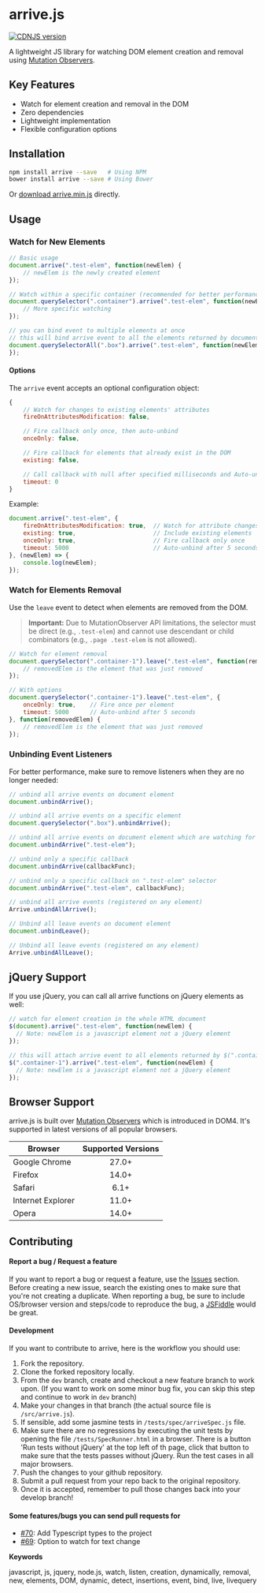 # arrive.js
[![CDNJS version](https://img.shields.io/cdnjs/v/arrive.svg)](https://cdnjs.com/libraries/arrive)

A lightweight JS library for watching DOM element creation and removal using [Mutation Observers](https://developer.mozilla.org/en/docs/Web/API/MutationObserver).

## Key Features
- Watch for element creation and removal in the DOM
- Zero dependencies
- Lightweight implementation
- Flexible configuration options

## Installation

```bash
npm install arrive --save   # Using NPM
bower install arrive --save # Using Bower
```
Or [download arrive.min.js](https://raw.githubusercontent.com/uzairfarooq/arrive/master/minified/arrive.min.js) directly.

## Usage

### Watch for New Elements
```javascript
// Basic usage
document.arrive(".test-elem", function(newElem) {
    // newElem is the newly created element
});

// Watch within a specific container (recommended for better performance)
document.querySelector(".container").arrive(".test-elem", function(newElem) {
    // More specific watching
});

// you can bind event to multiple elements at once
// this will bind arrive event to all the elements returned by document.querySelectorAll()
document.querySelectorAll(".box").arrive(".test-elem", function(newElem) {
});
```

#### Options
The `arrive` event accepts an optional configuration object:

```javascript
{
    // Watch for changes to existing elements' attributes
    fireOnAttributesModification: false,    

    // Fire callback only once, then auto-unbind
    onceOnly: false,                        

    // Fire callback for elements that already exist in the DOM
    existing: false,                        

    // Call callback with null after specified milliseconds and Auto-unbind  (0 = disabled)
    timeout: 0                              
}
```

Example:
```javascript
document.arrive(".test-elem", {
    fireOnAttributesModification: true,  // Watch for attribute changes
    existing: true,                      // Include existing elements
    onceOnly: true,                      // Fire callback only once
    timeout: 5000                        // Auto-unbind after 5 seconds call callback with null
}, (newElem) => {
    console.log(newElem);
});
```

### Watch for Elements Removal
Use the `leave` event to detect when elements are removed from the DOM.

> **Important:** Due to MutationObserver API limitations, the selector must be direct (e.g., `.test-elem`) and cannot use descendant or child combinators (e.g., `.page .test-elem` is not allowed).

```javascript
// Watch for element removal
document.querySelector(".container-1").leave(".test-elem", function(removedElem) {
    // removedElem is the element that was just removed
});

// With options
document.querySelector(".container-1").leave(".test-elem", {
    onceOnly: true,    // Fire once per element
    timeout: 5000      // Auto-unbind after 5 seconds
}, function(removedElem) {
    // removedElem is the element that was just removed
});
```

### Unbinding Event Listeners
For better performance, make sure to remove listeners when they are no longer needed:

```javascript
// unbind all arrive events on document element
document.unbindArrive();

// unbind all arrive events on a specific element
document.querySelector(".box").unbindArrive();

// unbind all arrive events on document element which are watching for ".test-elem" selector
document.unbindArrive(".test-elem");

// unbind only a specific callback
document.unbindArrive(callbackFunc);

// unbind only a specific callback on ".test-elem" selector
document.unbindArrive(".test-elem", callbackFunc);

// unbind all arrive events (registered on any element)
Arrive.unbindAllArrive();

// Unbind all leave events on document element
document.unbindLeave();

// Unbind all leave events (registered on any element)
Arrive.unbindAllLeave();
```

## jQuery Support
If you use jQuery, you can call all arrive functions on jQuery elements as well:
```javascript
// watch for element creation in the whole HTML document
$(document).arrive(".test-elem", function(newElem) {
  // Note: newElem is a javascript element not a jQuery element
});

// this will attach arrive event to all elements returned by $(".container-1")
$(".container-1").arrive(".test-elem", function(newElem) {
  // Note: newElem is a javascript element not a jQuery element
});
```

## Browser Support
arrive.js is built over [Mutation Observers](https://developer.mozilla.org/en/docs/Web/API/MutationObserver) which is introduced in DOM4. It's supported in latest versions of all popular browsers.

| Browser           | Supported Versions
| ------------------|:-----------------:|
| Google Chrome     | 27.0+             |
| Firefox           | 14.0+             |
| Safari            | 6.1+              |
| Internet Explorer | 11.0+             |
| Opera             | 14.0+             |

## Contributing
#### Report a bug / Request a feature
If you want to report a bug or request a feature, use the [Issues](https://github.com/uzairfarooq/arrive/issues) section. Before creating a new issue, search the existing ones to make sure that you're not creating a duplicate. When reporting a bug, be sure to include OS/browser version and steps/code to reproduce the bug, a [JSFiddle](http://jsfiddle.net/) would be great.

#### Development
If you want to contribute to arrive, here is the workflow you should use:

1. Fork the repository.
2. Clone the forked repository locally.
3. From the `dev` branch, create and checkout a new feature branch to work upon. (If you want to work on some minor bug fix, you can skip this step and continue to work in `dev` branch)
4. Make your changes in that branch (the actual source file is `/src/arrive.js`).
5. If sensible, add some jasmine tests in `/tests/spec/arriveSpec.js` file.
6. Make sure there are no regressions by executing the unit tests by opening the file `/tests/SpecRunner.html` in a browser. There is a button 'Run tests without jQuery' at the top left of th page, click that button to make sure that the tests passes without jQuery. Run the test cases in all major browsers.
7. Push the changes to your github repository.
8. Submit a pull request from your repo back to the original repository.
9. Once it is accepted, remember to pull those changes back into your develop branch!

#### Some features/bugs you can send pull requests for
- [#70](https://github.com/uzairfarooq/arrive/issues/70): Add Typescript types to the project
- [#69](https://github.com/uzairfarooq/arrive/issues/69): Option to watch for text change

**Keywords**

javascript, js, jquery, node.js, watch, listen, creation, dynamically, removal, new, elements, DOM, dynamic, detect, insertions, event, bind, live, livequery
